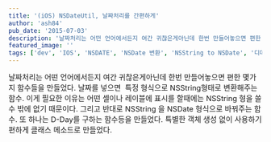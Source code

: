 ```yaml
---
title: '(iOS) NSDateUtil, 날짜처리를 간편하게'
author: 'ash84'
pub_date: '2015-07-03'
description: '날짜처리는 어떤 언어에서든지 여간 귀찮은게아닌데 한번 만들어놓으면 편한 몇가지 함수들을 만들었다. 날짜를 넣으면  특정 형식으로 NSString형태로 변환해주는 함수. 이게 필요한 이유는 어떤 셀이나 레이블에 표시를 할때에는 NSString 형을 쓸수 밖에 없기 때문이다. 그리고 반대로 NSString 을 NSDate 형식으로 바꿔주는 함수. 또 하나는 D-Day를 구하는 함수등을 만들었다. 특별한 객체 생성 없이 사용하기 편하게 클래스 메소드로 만들었다.'
featured_image: ''
tags: ['dev', 'IOS', 'NSDATE', 'NSDate 변환', 'NSString to NSDate', '디데이', '디데이계산']
---
```



<span style="font-size: 11pt;">날짜처리는 어떤 언어에서든지 여간 귀찮은게아닌데 한번 만들어놓으면 편한 몇가지 함수들을 만들었다. 날짜를 넣으면  특정 형식으로 NSString형태로 변환해주는 함수. 이게 필요한 이유는 어떤 셀이나 레이블에 표시를 할때에는 NSString 형을 쓸수 밖에 없기 때문이다. 그리고 반대로 NSString 을 NSDate 형식으로 바꿔주는 함수. 또 하나는 D-Day를 구하는 함수등을 만들었다. 특별한 객체 생성 없이 사용하기 편하게 클래스 메소드로 만들었다.</span>

<span style="font-size: 11pt; line-height: 2;"> </span>

<script src="https://gist.github.com/AhnSeongHyun/5447821.js"></script>



